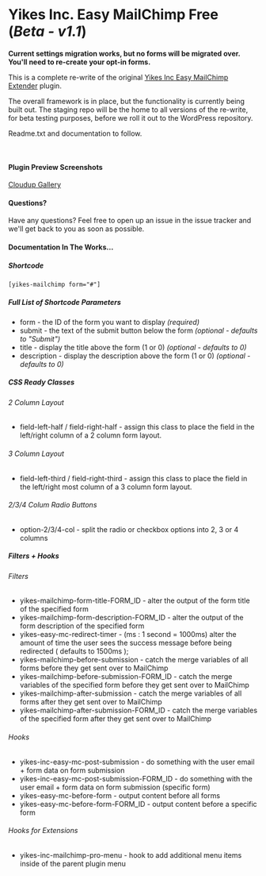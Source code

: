 Yikes Inc. Easy MailChimp Free (*Beta - v1.1*)
=====================

<strong>Current settings migration works, but no forms will be migrated over. You'll need to re-create your opt-in forms.</strong>

This is a complete re-write of the original [Yikes Inc Easy MailChimp Extender](https://wordpress.org/plugins/yikes-inc-easy-mailchimp-extender/) plugin.

The overall framework is in place, but the functionality is currently being built out. The staging repo will be the home to all versions of the re-write, for beta testing purposes, before we roll it out to the WordPress repository.

Readme.txt and documentation to follow.

<br />

#### Plugin Preview Screenshots
[Cloudup Gallery](https://cloudup.com/cDJtreQDIcJ)


#### Questions?
Have any questions? Feel free to open up an issue in the issue tracker and we'll get back to you as soon as possible.


#### Documentation In The Works...

##### Shortcode

`[yikes-mailchimp form="#"]`

##### Full List of Shortcode Parameters
- form - the ID of the form you want to display *(required)*
- submit - the text of the submit button below the form *(optional - defaults to "Submit")*
- title - display the title above the form (1 or 0) *(optional - defaults to 0)*
- description - display the description above the form (1 or 0) *(optional - defaults to 0)*

##### CSS Ready Classes

###### 2 Column Layout
- field-left-half / field-right-half - assign this class to place the field in the left/right column of a 2 column form layout.

###### 3 Column Layout
- field-left-third / field-right-third - assign this class to place the field in the left/right most column of a 3 column form layout. 

###### 2/3/4 Colum Radio Buttons
- option-2/3/4-col - split the radio or checkbox options into 2, 3 or 4 columns


##### Filters + Hooks

###### Filters
- yikes-mailchimp-form-title-FORM_ID - alter the output of the form title of the specified form
- yikes-mailchimp-form-description-FORM_ID - alter the output of the form description of the specified form
- yikes-easy-mc-redirect-timer - (ms : 1 second = 1000ms) alter the amount of time the user sees the success message before being redirected ( defaults to 1500ms );
- yikes-mailchimp-before-submission - catch the merge variables of all forms before they get sent over to MailChimp
- yikes-mailchimp-before-submission-FORM_ID - catch the merge variables of the specified form before they get sent over to MailChimp
- yikes-mailchimp-after-submission - catch the merge variables of all forms after they get sent over to MailChimp
- yikes-mailchimp-after-submission-FORM_ID - catch the merge variables of the specified form after they get sent over to MailChimp

###### Hooks
- yikes-inc-easy-mc-post-submission - do something with the user email + form data on form submission
- yikes-inc-easy-mc-post-submission-FORM_ID - do something with the user email + form data on form submission (specific form)
- yikes-easy-mc-before-form - output content before all forms
- yikes-easy-mc-before-form-FORM_ID - output content before a specific form

###### Hooks for Extensions
- yikes-inc-mailchimp-pro-menu - hook to add additional menu items inside of the parent plugin menu
